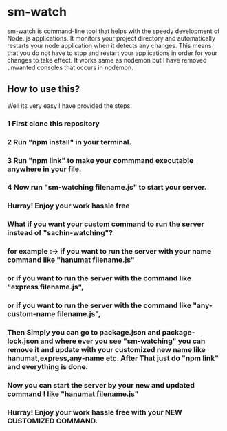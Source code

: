 # sm-watch
sm-watch is  command-line tool that helps with the speedy development of Node. js applications. 
It monitors your project directory and automatically restarts your node application when it detects any changes. 
This means that you do not have to stop and restart your applications in order for your changes to take effect.
It works same as nodemon but I have removed unwanted consoles that occurs in nodemon.

## How to use this?
Well its very easy I have provided the steps.
### 1 First clone this repository
### 2 Run "npm install" in your terminal.
### 3 Run "npm link" to make your commmand executable anywhere in your file.
### 4 Now run "sm-watching filename.js" to start your server.
### Hurray! Enjoy your work hassle free

###  What if you want your custom command to run the server instead of "sachin-watching"?

### for example :-> if you want to run the server with your name command like "hanumat filename.js"
###  or if you want to run the server with the command like "express filename.js",
### or if you want to run the server with the command like "any-custom-name filename.js",
### Then Simply you can go to package.json and package-lock.json and where ever you see "sm-watching"  you can remove it and update with your customized new name like hanumat,express,any-name etc. After That just do "npm link" and everything is done.
### 
###   Now you can start the server by your new and updated command ! like "hanumat filename.js"
### Hurray! Enjoy your work hassle free with your NEW CUSTOMIZED COMMAND.




